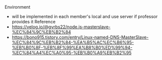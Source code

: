 Environment
- will be implemented in each member's local and use server if professor provides it
Reference
- https://velog.io/@gyrbs22/node.js-masterslave-%EC%84%9C%EB%B2%84
- https://bono915.tistory.com/entry/Linux-named-DNS-MasterSlave-%EC%84%9C%EB%B2%84-%EA%B5%AC%EC%B6%95-%EB%B0%8F-%EB%8F%99%EA%B8%B0%ED%99%94-%EC%84%A4%EC%A0%95-%EB%B0%A9%EB%B2%95
